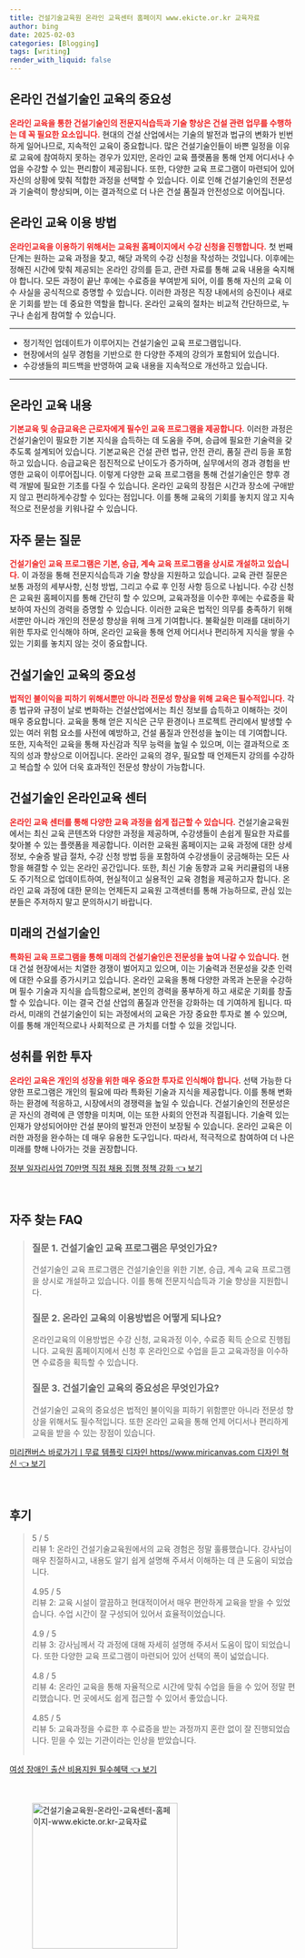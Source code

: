 ```yaml
---
title: 건설기술교육원 온라인 교육센터 홈페이지 www.ekicte.or.kr 교육자료
author: bing
date: 2025-02-03
categories: [Blogging]
tags: [writing]
render_with_liquid: false
---
```



<h2 id='온라인_건설기술인_교육의_중요성'>온라인 건설기술인 교육의 중요성</h2>

<p><b><span style="color: #ee2323;">온라인 교육을 통한 건설기술인의 전문지식습득과 기술 향상은 건설 관련 업무를 수행하는 데 꼭 필요한 요소입니다.</span></b> 현대의 건설 산업에서는 기술의 발전과 법규의 변화가 빈번하게 일어나므로, 지속적인 교육이 중요합니다. 많은 건설기술인들이 바쁜 일정을 이유로 교육에 참여하지 못하는 경우가 있지만, 온라인 교육 플랫폼을 통해 언제 어디서나 수업을 수강할 수 있는 편리함이 제공됩니다. 또한, 다양한 교육 프로그램이 마련되어 있어 자신의 상황에 맞춰 적합한 과정을 선택할 수 있습니다. 이로 인해 건설기술인의 전문성과 기술력이 향상되며, 이는 결과적으로 더 나은 건설 품질과 안전성으로 이어집니다.</p>

<h2 id='온라인교육_이용방법'>온라인 교육 이용 방법</h2>

<p><b><span style="color: #ee2323;">온라인교육을 이용하기 위해서는 교육원 홈페이지에서 수강 신청을 진행합니다.</span></b> 첫 번째 단계는 원하는 교육 과정을 찾고, 해당 과목의 수강 신청을 작성하는 것입니다. 이후에는 정해진 시간에 맞춰 제공되는 온라인 강의를 듣고, 관련 자료를 통해 교육 내용을 숙지해야 합니다. 모든 과정이 끝난 후에는 수료증을 부여받게 되어, 이를 통해 자신의 교육 이수 사실을 공식적으로 증명할 수 있습니다. 이러한 과정은 직장 내에서의 승진이나 새로운 기회를 받는 데 중요한 역할을 합니다. 온라인 교육의 절차는 비교적 간단하므로, 누구나 손쉽게 참여할 수 있습니다.</p>

<hr />

<ul>
    <li>정기적인 업데이트가 이루어지는 건설기술인 교육 프로그램입니다.</li>
    <li>현장에서의 실무 경험을 기반으로 한 다양한 주제의 강의가 포함되어 있습니다.</li>
    <li>수강생들의 피드백을 반영하여 교육 내용을 지속적으로 개선하고 있습니다.</li>
</ul>

<hr />

<h2 id='교육내용'>온라인 교육 내용</h2>

<p><b><span style="color: #ee2323;">기본교육 및 승급교육은 근로자에게 필수인 교육 프로그램을 제공합니다.</span></b> 이러한 과정은 건설기술인이 필요한 기본 지식을 습득하는 데 도움을 주며, 승급에 필요한 기술력을 갖추도록 설계되어 있습니다. 기본교육은 건설 관련 법규, 안전 관리, 품질 관리 등을 포함하고 있습니다. 승급교육은 점진적으로 난이도가 증가하며, 실무에서의 경과 경험을 반영한 교육이 이루어집니다. 이렇게 다양한 교육 프로그램을 통해 건설기술인은 향후 경력 개발에 필요한 기초를 다질 수 있습니다. 온라인 교육의 장점은 시간과 장소에 구애받지 않고 편리하게수강할 수 있다는 점입니다. 이를 통해 교육의 기회를 놓치지 않고 지속적으로 전문성을 키워나갈 수 있습니다.</p>

<h2 id='자주묻는질문'>자주 묻는 질문</h2>

<p><b><span style="color: #ee2323;">건설기술인 교육 프로그램은 기본, 승급, 계속 교육 프로그램을 상시로 개설하고 있습니다.</span></b> 이 과정을 통해 전문지식습득과 기술 향상을 지원하고 있습니다. 교육 관련 질문은 보통 과정의 세부사항, 신청 방법, 그리고 수료 후 인정 사항 등으로 나뉩니다. 수강 신청은 교육원 홈페이지를 통해 간단히 할 수 있으며, 교육과정을 이수한 후에는 수료증을 확보하여 자신의 경력을 증명할 수 있습니다. 이러한 교육은 법적인 의무를 충족하기 위해서뿐만 아니라 개인의 전문성 향상을 위해 크게 기여합니다. 불확실한 미래를 대비하기 위한 투자로 인식해야 하며, 온라인 교육을 통해 언제 어디서나 편리하게 지식을 쌓을 수 있는 기회를 놓치지 않는 것이 중요합니다.</p>

<h2 id='건설기술인_교육의_중요성'>건설기술인 교육의 중요성</h2>

<p><b><span style="color: #ee2323;">법적인 불이익을 피하기 위해서뿐만 아니라 전문성 향상을 위해 교육은 필수적입니다.</span></b> 각종 법규와 규정이 날로 변화하는 건설산업에서는 최신 정보를 습득하고 이해하는 것이 매우 중요합니다. 교육을 통해 얻은 지식은 근무 환경이나 프로젝트 관리에서 발생할 수 있는 여러 위험 요소를 사전에 예방하고, 건설 품질과 안전성을 높이는 데 기여합니다. 또한, 지속적인 교육을 통해 자신감과 직무 능력을 높일 수 있으며, 이는 결과적으로 조직의 성과 향상으로 이어집니다. 온라인 교육의 경우, 필요할 때 언제든지 강의를 수강하고 복습할 수 있어 더욱 효과적인 전문성 향상이 가능합니다.</p>

<h2 id='건설기술인_온라인교육_센터'>건설기술인 온라인교육 센터</h2>

<p><b><span style="color: #ee2323;">온라인 교육 센터를 통해 다양한 교육 과정을 쉽게 접근할 수 있습니다.</span></b> 건설기술교육원에서는 최신 교육 콘텐츠와 다양한 과정을 제공하며, 수강생들이 손쉽게 필요한 자료를 찾아볼 수 있는 플랫폼을 제공합니다. 이러한 교육원 홈페이지는 교육 과정에 대한 상세정보, 수술증 발급 절차, 수강 신청 방법 등을 포함하여 수강생들이 궁금해하는 모든 사항을 해결할 수 있는 온라인 공간입니다. 또한, 최신 기술 동향과 교육 커리큘럼의 내용도 주기적으로 업데이트하여, 현실적이고 실용적인 교육 경험을 제공하고자 합니다. 온라인 교육 과정에 대한 문의는 언제든지 교육원 고객센터를 통해 가능하므로, 관심 있는 분들은 주저하지 말고 문의하시기 바랍니다.</p>

<h2 id='미래의_건설기술인'>미래의 건설기술인</h2>

<p><b><span style="color: #ee2323;">특화된 교육 프로그램을 통해 미래의 건설기술인은 전문성을 높여 나갈 수 있습니다.</span></b> 현대 건설 현장에서는 치열한 경쟁이 벌어지고 있으며, 이는 기술력과 전문성을 갖춘 인력에 대한 수요를 증가시키고 있습니다. 온라인 교육을 통해 다양한 과목과 논문을 수강하며 필수 기술과 지식을 습득함으로써, 본인의 경력을 풍부하게 하고 새로운 기회를 창출할 수 있습니다. 이는 결국 건설 산업의 품질과 안전을 강화하는 데 기여하게 됩니다. 따라서, 미래의 건설기술인이 되는 과정에서의 교육은 가장 중요한 투자로 볼 수 있으며, 이를 통해 개인적으로나 사회적으로 큰 가치를 더할 수 있을 것입니다.</p>

<h2 id='성취를_위한_투자'>성취를 위한 투자</h2>

<p><b><span style="color: #ee2323;">온라인 교육은 개인의 성장을 위한 매우 중요한 투자로 인식해야 합니다.</span></b> 선택 가능한 다양한 프로그램은 개인의 필요에 따라 특화된 기술과 지식을 제공합니다. 이를 통해 변화하는 환경에 적응하고, 시장에서의 경쟁력을 높일 수 있습니다. 건설기술인의 전문성은 곧 자신의 경력에 큰 영향을 미치며, 이는 또한 사회의 안전과 직결됩니다. 기술력 있는 인재가 양성되어야만 건설 분야의 발전과 안전이 보장될 수 있습니다. 온라인 교육은 이러한 과정을 완수하는 데 매우 유용한 도구입니다. 따라서, 적극적으로 참여하여 더 나은 미래를 향해 나아가는 것을 권장합니다.</p>


<p><a class="click-button" title="정부 일자리사업 70만명 직접 채용 집행 정책 강화" href="https://aptwhite.github.io/posts/%EC%A0%95%EB%B6%80-%EC%9D%BC%EC%9E%90%EB%A6%AC%EC%82%AC%EC%97%85-70%EB%A7%8C%EB%AA%85-%EC%A7%81%EC%A0%91-%EC%B1%84%EC%9A%A9-%EC%A7%91%ED%96%89-%EC%A0%95%EC%B1%85-%EA%B0%95%ED%99%94/" rel="dofollow">정부 일자리사업 70만명 직접 채용 집행 정책 강화 👈 보기</a></p><br>
<h2 id='자주_찾는_FAQ'>자주 찾는 FAQ</h2>
<div itemscope="" itemtype="https://schema.org/FAQPage"> 
<blockquote> 
<div itemscope="" itemprop="mainEntity" itemtype="https://schema.org/Question"> 
<h3 itemprop="name">질문 1. 건설기술인 교육 프로그램은 무엇인가요?</h3> 
<div itemscope="" itemprop="acceptedAnswer" itemtype="https://schema.org/Answer"> 
<span itemprop="text"> 
<p>건설기술인 교육 프로그램은 건설기술인을 위한 기본, 승급, 계속 교육 프로그램을 상시로 개설하고 있습니다. 이를 통해 전문지식습득과 기술 향상을 지원합니다.</p> 
</span> 
</div> 
</div> 
<div itemscope="" itemprop="mainEntity" itemtype="https://schema.org/Question"> 
<h3 itemprop="name">질문 2. 온라인 교육의 이용방법은 어떻게 되나요?</h3> 
<div itemscope="" itemprop="acceptedAnswer" itemtype="https://schema.org/Answer"> 
<span itemprop="text"> 
<p>온라인교육의 이용방법은 수강 신청, 교육과정 이수, 수료증 획득 순으로 진행됩니다. 교육원 홈페이지에서 신청 후 온라인으로 수업을 듣고 교육과정을 이수하면 수료증을 획득할 수 있습니다.</p> 
</span> 
</div> 
</div> 
<div itemscope="" itemprop="mainEntity" itemtype="https://schema.org/Question"> 
<h3 itemprop="name">질문 3. 건설기술인 교육의 중요성은 무엇인가요?</h3> 
<div itemscope="" itemprop="acceptedAnswer" itemtype="https://schema.org/Answer"> 
<span itemprop="text"> 
<p>건설기술인 교육의 중요성은 법적인 불이익을 피하기 위함뿐만 아니라 전문성 향상을 위해서도 필수적입니다. 또한 온라인 교육을 통해 언제 어디서나 편리하게 교육을 받을 수 있는 장점이 있습니다.</p> 
</span> 
</div> 
</div> 
</blockquote> 
</div>
<p><a class="click-button" title="미리캔버스 바로가기ㅣ무료 템플릿 디자인 https//www.miricanvas.com 디자인 혁신" href="https://aptwhite.github.io/posts/%EB%AF%B8%EB%A6%AC%EC%BA%94%EB%B2%84%EC%8A%A4-%EB%B0%94%EB%A1%9C%EA%B0%80%EA%B8%B0%E3%85%A3%EB%AC%B4%EB%A3%8C-%ED%85%9C%ED%94%8C%EB%A6%BF-%EB%94%94%EC%9E%90%EC%9D%B8-httpswww.miricanvas.com-%EB%94%94%EC%9E%90%EC%9D%B8-%ED%98%81%EC%8B%A0/" rel="dofollow">미리캔버스 바로가기ㅣ무료 템플릿 디자인 https//www.miricanvas.com 디자인 혁신 👈 보기</a></p><br>
<h2 id='후기'>후기</h2>
<div itemscope itemtype="https://schema.org/Product">
  <blockquote>
  <div itemprop="review" itemscope itemtype="https://schema.org/Review">
      <div itemprop="reviewRating" itemscope itemtype="https://schema.org/Rating"> <span itemprop="ratingValue">5</span> / <span itemprop="bestRating">5</span> </div>
      <span itemprop="reviewBody">리뷰 1: 온라인 건설기술교육원에서의 교육 경험은 정말 훌륭했습니다. 강사님이 매우 친절하시고, 내용도 알기 쉽게 설명해 주셔서 이해하는 데 큰 도움이 되었습니다.</span>
  </div>
  <br>
  <div itemprop="review" itemscope itemtype="https://schema.org/Review">
      <div itemprop="reviewRating" itemscope itemtype="https://schema.org/Rating"> <span itemprop="ratingValue">4.95</span> / <span itemprop="bestRating">5</span> </div>
      <span itemprop="reviewBody">리뷰 2: 교육 시설이 깔끔하고 현대적이어서 매우 편안하게 교육을 받을 수 있었습니다. 수업 시간이 잘 구성되어 있어서 효율적이었습니다.</span>
  </div>
  <br>
  <div itemprop="review" itemscope itemtype="https://schema.org/Review">
      <div itemprop="reviewRating" itemscope itemtype="https://schema.org/Rating"> <span itemprop="ratingValue">4.9</span> / <span itemprop="bestRating">5</span> </div>
      <span itemprop="reviewBody">리뷰 3: 강사님께서 각 과정에 대해 자세히 설명해 주셔서 도움이 많이 되었습니다. 또한 다양한 교육 프로그램이 마련되어 있어 선택의 폭이 넓었습니다.</span>
  </div>
  <br>
  <div itemprop="review" itemscope itemtype="https://schema.org/Review">
      <div itemprop="reviewRating" itemscope itemtype="https://schema.org/Rating"> <span itemprop="ratingValue">4.8</span> / <span itemprop="bestRating">5</span> </div>
      <span itemprop="reviewBody">리뷰 4: 온라인 교육을 통해 자율적으로 시간에 맞춰 수업을 들을 수 있어 정말 편리했습니다. 먼 곳에서도 쉽게 접근할 수 있어서 좋았습니다.</span>
  </div>
  <br>
  <div itemprop="review" itemscope itemtype="https://schema.org/Review">
      <div itemprop="reviewRating" itemscope itemtype="https://schema.org/Rating"> <span itemprop="ratingValue">4.85</span> / <span itemprop="bestRating">5</span> </div>
      <span itemprop="reviewBody">리뷰 5: 교육과정을 수료한 후 수료증을 받는 과정까지 혼란 없이 잘 진행되었습니다. 믿을 수 있는 기관이라는 인상을 받았습니다.</span>
  </div>
  <br>
  </blockquote>
</div>
<p><a class="click-button" title="여성 장애인 출산 비용지원 필수혜택" href="https://aptwhite.github.io/posts/%EC%97%AC%EC%84%B1-%EC%9E%A5%EC%95%A0%EC%9D%B8-%EC%B6%9C%EC%82%B0-%EB%B9%84%EC%9A%A9%EC%A7%80%EC%9B%90-%ED%95%84%EC%88%98%ED%98%9C%ED%83%9D/" rel="dofollow">여성 장애인 출산 비용지원 필수혜택 👈 보기</a></p><br>
<figure class="image"><img src="https://aptwhite.github.io/assets/img/thumbnail/건설기술교육원-온라인-교육센터-홈페이지-www.ekicte.or.kr-교육자료.webp" alt="건설기술교육원-온라인-교육센터-홈페이지-www.ekicte.or.kr-교육자료" width="256" height="256"></figure>